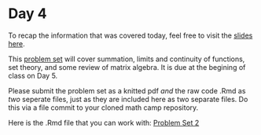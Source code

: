 # Day 4

To recap the information that was covered today, feel free to visit the [slides here](/slides/day4_am_slides.pdf).  

This [problem set](/problem-sets/pset2.pdf) will cover summation, limits and continuity of functions, set theory, and some review of matrix algebra. It is due at the begining of class on Day 5.

Please submit the problem set as a knitted pdf *and* the raw code .Rmd as *two* seperate files, just as they are included here as two separate files. Do this via a file commit to your cloned math camp repository. 

Here is the .Rmd file that you can work with: 
[Problem Set 2](/problem-sets/pset2.Rmd)
